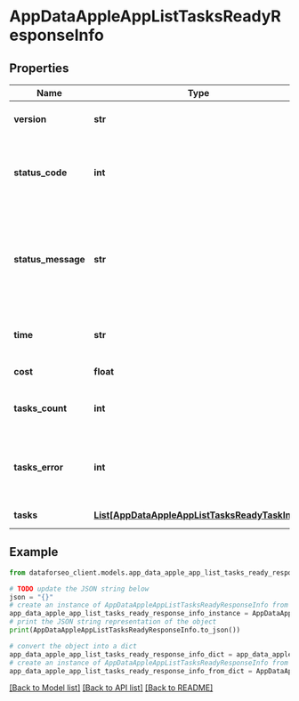 # AppDataAppleAppListTasksReadyResponseInfo


## Properties

Name | Type | Description | Notes
------------ | ------------- | ------------- | -------------
**version** | **str** | the current version of the API | [optional] 
**status_code** | **int** | general status code you can find the full list of the response codes here | [optional] 
**status_message** | **str** | general informational message you can find the full list of general informational messages here | [optional] 
**time** | **str** | total execution time, seconds | [optional] 
**cost** | **float** | total tasks cost, USD | [optional] 
**tasks_count** | **int** | the number of tasks in the tasks array | [optional] 
**tasks_error** | **int** | the number of tasks in the tasks array returned with an error | [optional] 
**tasks** | [**List[AppDataAppleAppListTasksReadyTaskInfo]**](AppDataAppleAppListTasksReadyTaskInfo.md) | array of tasks | [optional] 

## Example

```python
from dataforseo_client.models.app_data_apple_app_list_tasks_ready_response_info import AppDataAppleAppListTasksReadyResponseInfo

# TODO update the JSON string below
json = "{}"
# create an instance of AppDataAppleAppListTasksReadyResponseInfo from a JSON string
app_data_apple_app_list_tasks_ready_response_info_instance = AppDataAppleAppListTasksReadyResponseInfo.from_json(json)
# print the JSON string representation of the object
print(AppDataAppleAppListTasksReadyResponseInfo.to_json())

# convert the object into a dict
app_data_apple_app_list_tasks_ready_response_info_dict = app_data_apple_app_list_tasks_ready_response_info_instance.to_dict()
# create an instance of AppDataAppleAppListTasksReadyResponseInfo from a dict
app_data_apple_app_list_tasks_ready_response_info_from_dict = AppDataAppleAppListTasksReadyResponseInfo.from_dict(app_data_apple_app_list_tasks_ready_response_info_dict)
```
[[Back to Model list]](../README.md#documentation-for-models) [[Back to API list]](../README.md#documentation-for-api-endpoints) [[Back to README]](../README.md)


